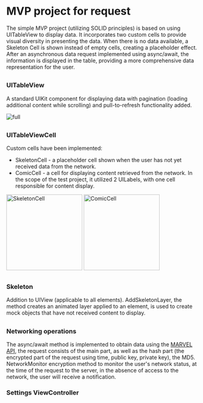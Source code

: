 # MVP project for request

The simple MVP project (utilizing SOLID principles) is based on using UITableView to display data. It incorporates two custom cells to provide visual diversity in presenting the data. When there is no data available, a Skeleton Cell is shown instead of empty cells, creating a placeholder effect. After an asynchronous data request implemented using async/await, the information is displayed in the table, providing a more comprehensive data representation for the user.

##
### UITableView

A standard UIKit component for displaying data with pagination (loading additional content while scrolling) and pull-to-refresh functionality added.

![full](https://github.com/vardant-a/MVP-Async-Await-Skeleton/assets/108525911/2d824379-8b2b-4a66-9740-007a2f72129f)

##
### UITableViewCell

Custom cells have been implemented:
- SkeletonCell - a placeholder cell shown when the user has not yet received data from the network.
- ComicCell - a cell for displaying content retrieved from the network. In the scope of the test project, it utilized 2 UILabels, with one cell responsible for content display.

<img width="199" alt="SkeletonCell" src="https://github.com/vardant-a/MVP-Async-Await-Skeleton/assets/108525911/4ee75677-d308-44a8-9685-4e0534e802f7">

<img width="199" alt="ComicCell" src="https://github.com/vardant-a/MVP-Async-Await-Skeleton/assets/108525911/d1f9da9e-d48a-479b-bcb5-65e0b00332a8">

## 
### Skeleton

Addition to UIView (applicable to all elements). 
AddSkeletonLayer, the method creates an animated layer applied to an element, is used to create mock objects that have not received content to display.

## 
### Networking operations

The async/await method is implemented to obtain data using the [MARVEL API](https://developer.marvel.com), the request consists of the main part, as well as the hash part (the encrypted part of the request using time, public key, private key), the MD5. NetworkMonitor encryption method to monitor the user's network status, at the time of the request to the server, in the absence of access to the network, the user will receive a notification.

### Settings ViewController
